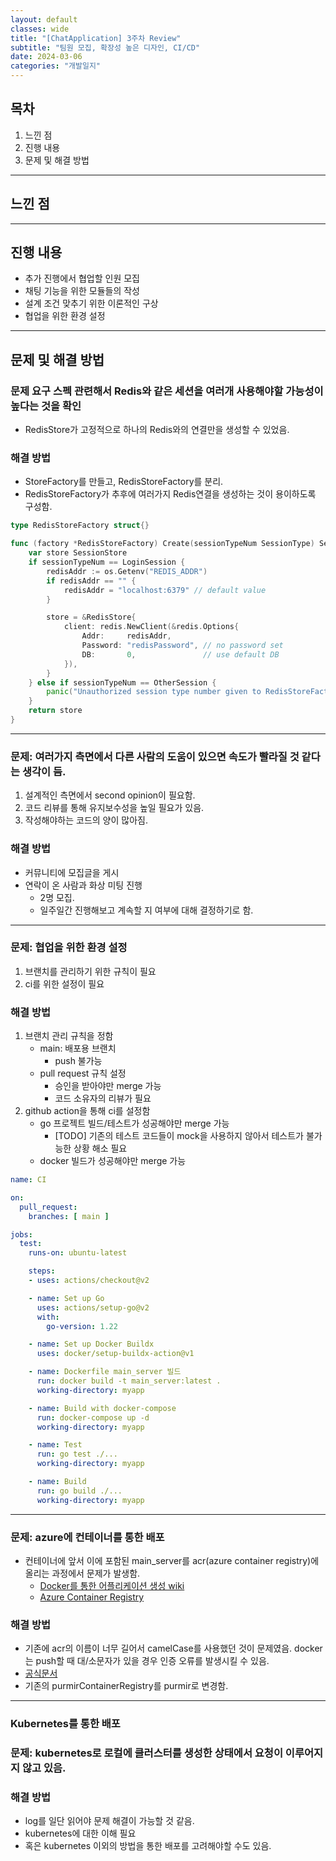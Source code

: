 ```yaml
---
layout: default
classes: wide
title: "[ChatApplication] 3주차 Review"
subtitle: "팀원 모집, 확장성 높은 디자인, CI/CD"
date: 2024-03-06
categories: "개발일지"
---
```



## 목차

1. 느낀 점
2. 진행 내용
3. 문제 및 해결 방법


---


## 느낀 점


---


## 진행 내용

* 추가 진행에서 협업할 인원 모집
* 채팅 기능을 위한 모듈들의 작성
* 설계 조건 맞추기 위한 이론적인 구상
* 협업을 위한 환경 설정


---

## 문제 및 해결 방법

### 문제 요구 스펙 관련해서 Redis와 같은 세션을 여러개 사용해야할 가능성이 높다는 것을 확인

* RedisStore가 고정적으로 하나의 Redis와의 연결만을 생성할 수 있었음.

### 해결 방법

* StoreFactory를 만들고, RedisStoreFactory를 분리.
* RedisStoreFactory가 추후에 여러가지 Redis연결을 생성하는 것이 용이하도록 구성함.

```go
type RedisStoreFactory struct{}

func (factory *RedisStoreFactory) Create(sessionTypeNum SessionType) SessionStore {
	var store SessionStore
	if sessionTypeNum == LoginSession {
		redisAddr := os.Getenv("REDIS_ADDR")
		if redisAddr == "" {
			redisAddr = "localhost:6379" // default value
		}

		store = &RedisStore{
			client: redis.NewClient(&redis.Options{
				Addr:     redisAddr,
				Password: "redisPassword", // no password set
				DB:       0,               // use default DB
			}),
		}
	} else if sessionTypeNum == OtherSession {
		panic("Unauthorized session type number given to RedisStoreFactory.")
	}
	return store
}
```

---

### 문제: 여러가지 측면에서 다른 사람의 도움이 있으면 속도가 빨라질 것 같다는 생각이 듬.

1. 설계적인 측면에서 second opinion이 필요함.
2. 코드 리뷰를 통해 유지보수성을 높일 필요가 있음.
3. 작성해야하는 코드의 양이 많아짐.

### 해결 방법

* 커뮤니티에 모집글을 게시
* 연락이 온 사람과 화상 미팅 진행
  - 2명 모집.
  - 일주일간 진행해보고 계속할 지 여부에 대해 결정하기로 함.


---

### 문제: 협업을 위한 환경 설정

1. 브랜치를 관리하기 위한 규칙이 필요
2. ci를 위한 설정이 필요


### 해결 방법

1. 브랜치 관리 규칙을 정함
	* main: 배포용 브랜치
    	* push 불가능
	* pull request 규칙 설정
		* 승인을 받아야만 merge 가능
		* 코드 소유자의 리뷰가 필요
2. github action을 통해 ci를 설정함
	* go 프로젝트 빌드/테스트가 성공해야만 merge 가능
		* [TODO] 기존의 테스트 코드들이 mock을 사용하지 않아서 테스트가 불가능한 상황 해소 필요
	* docker 빌드가 성공해야만 merge 가능

```yaml
name: CI

on:
  pull_request:
    branches: [ main ]

jobs:
  test:
    runs-on: ubuntu-latest

    steps:
    - uses: actions/checkout@v2

    - name: Set up Go
      uses: actions/setup-go@v2
      with:
        go-version: 1.22

    - name: Set up Docker Buildx
      uses: docker/setup-buildx-action@v1

    - name: Dockerfile main_server 빌드
      run: docker build -t main_server:latest .
      working-directory: myapp

    - name: Build with docker-compose
      run: docker-compose up -d
      working-directory: myapp

    - name: Test
      run: go test ./...
      working-directory: myapp

    - name: Build
      run: go build ./...
      working-directory: myapp
```

---

### 문제: azure에 컨테이너를 통한 배포

* 컨테이너에 앞서 이에 포함된 main_server를 acr(azure container registry)에 올리는 과정에서 문제가 발생함.
  * [Docker를 통한 어플리케이션 생성 wiki](https://github.com/kaestro/ChatApplication/wiki/Docker%EB%A5%BC-%ED%86%B5%ED%95%9C-%EC%96%B4%ED%94%8C%EB%A6%AC%EC%BC%80%EC%9D%B4%EC%85%98-%EC%83%9D%EC%84%B1)
  * [Azure Container Registry](https://github.com/kaestro/ChatApplication/wiki/Azure-Container-Registry)

### 해결 방법

* 기존에 acr의 이름이 너무 길어서 camelCase를 사용했던 것이 문제였음. docker는 push할 때 대/소문자가 있을 경우 인증 오류를 발생시킬 수 있음.
* [공식문서](https://learn.microsoft.com/ko-kr/azure/container-registry/container-registry-faq#az-acr-login-succeeds-but-docker-fails-with-error--unauthorized--authentication-required)
* 기존의 purmirContainerRegistry를 purmir로 변경함.

---

### Kubernetes를 통한 배포

### 문제: kubernetes로 로컬에 클러스터를 생성한 상태에서 요청이 이루어지지 않고 있음.

### 해결 방법

* log를 일단 읽어야 문제 해결이 가능할 것 같음.
* kubernetes에 대한 이해 필요
* 혹은 kubernetes 이외의 방법을 통한 배포를 고려해야할 수도 있음.